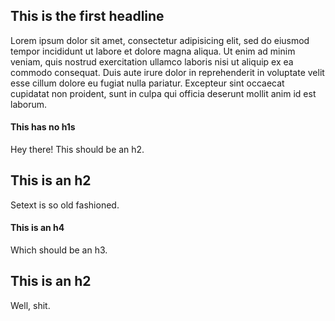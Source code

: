 ## This is the first headline

Lorem ipsum dolor sit amet, consectetur adipisicing elit, sed do eiusmod tempor incididunt ut labore et dolore magna aliqua. Ut enim ad minim veniam, quis nostrud exercitation ullamco laboris nisi ut aliquip ex ea commodo consequat. Duis aute irure dolor in reprehenderit in voluptate velit esse cillum dolore eu fugiat nulla pariatur. Excepteur sint occaecat cupidatat non proident, sunt in culpa qui officia deserunt mollit anim id est laborum.

#### This has no h1s

Hey there! This should be an h2.

This is an h2
---

Setext is so old fashioned.

#### This is an h4

Which should be an h3.

## This is an h2

Well, shit.


